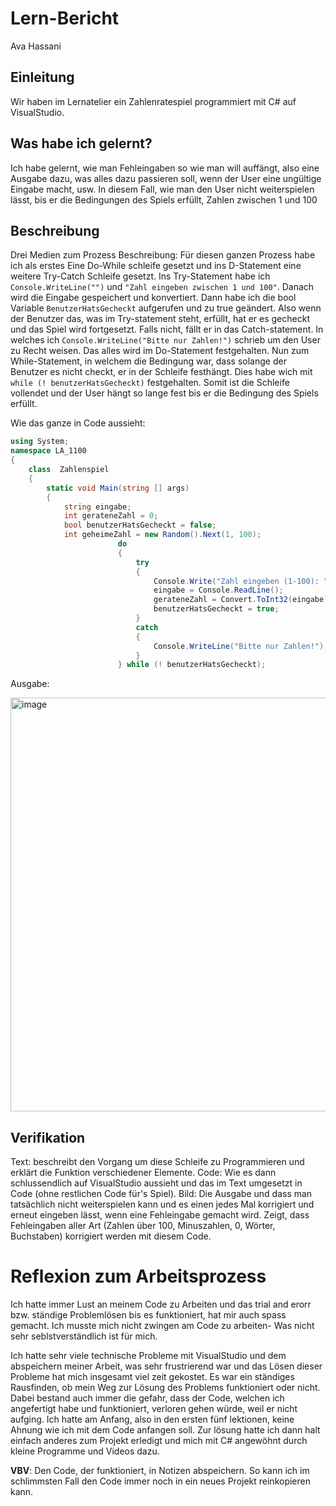 # Lern-Bericht
Ava Hassani

## Einleitung

Wir haben im Lernatelier ein Zahlenratespiel programmiert mit C# auf VisualStudio.

## Was habe ich gelernt?

Ich habe gelernt, wie man Fehleingaben so wie man will auffängt, also eine Ausgabe dazu, was alles dazu passieren soll, wenn der User eine ungültige Eingabe macht, usw. In diesem Fall, wie man den User nicht weiterspielen lässt, bis er die Bedingungen des Spiels erfüllt, Zahlen zwischen 1 und 100

## Beschreibung
 Drei Medien zum Prozess
 Beschreibung:
Für diesen ganzen Prozess habe ich als erstes Eine Do-While schleife gesetzt und ins D-Statement eine weitere Try-Catch Schleife gesetzt. Ins Try-Statement habe ich ``Console.WriteLine("")`` und ``"Zahl eingeben zwischen 1 und 100"``. Danach wird die Eingabe gespeichert und konvertiert. Dann habe ich die bool Variable ``BenutzerHatsGecheckt`` aufgerufen und zu true geändert. Also wenn der Benutzer das, was im Try-statement steht, erfüllt, hat er es gecheckt und das Spiel wird fortgesetzt. Falls nicht, fällt er in das Catch-statement. In welches ich ``Console.WriteLine("Bitte nur Zahlen!")`` schrieb um den User zu Recht weisen. Das alles wird im Do-Statement festgehalten. Nun zum While-Statement, in welchem die Bedingung war, dass solange der Benutzer es nicht checkt, er in der Schleife festhängt. Dies habe wich mit `` while (! benutzerHatsGecheckt)`` festgehalten. 
Somit ist die Schleife vollendet und der User hängt so lange fest bis er die Bedingung des Spiels erfüllt.

Wie das ganze in Code aussieht:

```C#
using System;
namespace LA_1100
{
    class  Zahlenspiel
    {
        static void Main(string [] args)
        {
            string eingabe;
            int gerateneZahl = 0;
            bool benutzerHatsGecheckt = false;
            int geheimeZahl = new Random().Next(1, 100);
                        do
                        {
                            try
                            {
                                Console.Write("Zahl eingeben (1-100): ");
                                eingabe = Console.ReadLine();
                                gerateneZahl = Convert.ToInt32(eingabe);
                                benutzerHatsGecheckt = true;
                            }
                            catch
                            {
                                Console.WriteLine("Bitte nur Zahlen!");
                            }
                        } while (! benutzerHatsGecheckt);
```
Ausgabe:

<img width="662" alt="image" src="https://user-images.githubusercontent.com/111045914/191711778-ab4da45f-0e42-4e65-bba7-b1390eae52b2.png">

## Verifikation
Text: beschreibt den Vorgang um diese Schleife zu Programmieren und erklärt die Funktion verschiedener Elemente.
Code: Wie es dann schlussendlich auf VisualStudio aussieht und das im Text umgesetzt in Code (ohne restlichen Code für's Spiel).
Bild: Die Ausgabe und dass man tatsächlich nicht weiterspielen kann und es einen jedes Mal korrigiert und erneut eingeben lässt, wenn eine Fehleingabe gemacht wird. Zeigt, dass Fehleingaben aller Art (Zahlen über 100, Minuszahlen, 0, Wörter, Buchstaben) korrigiert werden mit diesem Code.

# Reflexion zum Arbeitsprozess

Ich hatte immer Lust an meinem Code zu Arbeiten und das trial and erorr bzw. ständige Problemlösen bis es funktioniert, hat mir auch spass gemacht. Ich musste mich nicht zwingen am Code zu arbeiten- Was nicht sehr seblstverständlich ist für mich.

Ich hatte sehr viele technische Probleme mit VisualStudio und dem abspeichern meiner Arbeit, was sehr frustrierend war und das Lösen dieser Probleme hat mich insgesamt viel zeit gekostet. Es war ein ständiges Rausfinden, ob mein Weg zur Lösung des Problems funktioniert oder nicht. Dabei bestand auch immer die gefahr, dass der Code, welchen ich angefertigt habe und funktioniert, verloren gehen würde, weil er nicht aufging.
Ich hatte am Anfang, also in den ersten fünf lektionen, keine Ahnung wie ich mit dem Code anfangen soll. Zur lösung hatte ich dann halt einfach anderes zum Projekt erledigt und mich mit C# angewöhnt durch kleine Programme und Videos dazu.

**VBV**: Den Code, der funktioniert, in Notizen abspeichern. So kann ich im schlimmsten Fall den Code immer noch in ein neues Projekt reinkopieren kann.
